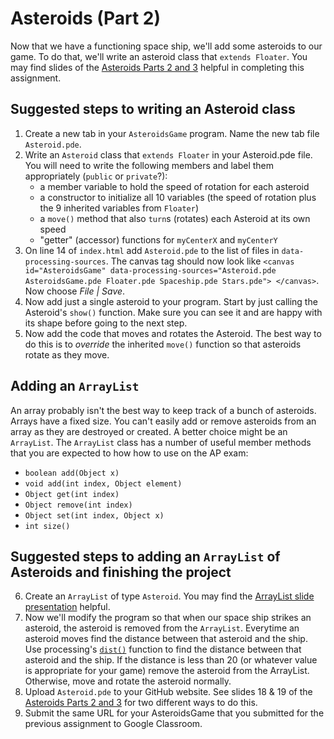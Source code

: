Asteroids (Part 2)
==================
Now that we have a functioning space ship, we'll add some asteroids to our game. To do that, we'll write an asteroid class that `extends Floater`. You may find slides of the [Asteroids Parts 2 and 3](https://docs.google.com/presentation/d/18BHIU7ZbeqyV_DKzNzGpg_vm4Oki63K7ZYkOlyPaQE8/edit?usp=sharing) helpful in completing this assignment.

Suggested steps to writing an Asteroid class
-----------------------------------
1. Create a new tab in your `AsteroidsGame` program. Name the new tab file `Asteroid.pde`. 
2. Write an `Asteroid` class that `extends Floater` in your Asteroid.pde file. You will need to
write the following members and label them appropriately (`public` or `private`?):
   - a member variable to hold the speed of rotation for each asteroid
   - a constructor to initialize all 10 variables (the speed of rotation plus the 9 inherited variables from `Floater`)
   - a `move()` method that also `turn`s (rotates) each Asteroid at its own speed
   - "getter" (accessor) functions for `myCenterX` and `myCenterY`
2. On line 14 of `index.html` add `Asteroid.pde` to the list of files in `data-processing-sources`. The canvas tag should now look like `<canvas id="AsteroidsGame" data-processing-sources="Asteroid.pde AsteroidsGame.pde Floater.pde Spaceship.pde Stars.pde">
				</canvas>`. Now choose *File | Save*.
4. Now add just a single asteroid to your program. Start by just calling the Asteroid's `show()` function. Make sure you can see it and are happy with its shape before going to the next step.
5. Now add the code that moves and rotates the Asteroid. The best way to do this is to *override* the inherited `move()` function so that asteroids rotate as they move. 

Adding an `ArrayList`
-------------------
An array probably isn't the best way to keep track of a bunch of asteroids. Arrays have a fixed size. You can't easily add or remove asteroids from an array as they are destroyed or created. A better choice might be an `ArrayList`. The `ArrayList` class has a number of useful member methods that you are expected to how how to use on the AP exam:
- `boolean add(Object x)`
- `void add(int index, Object element)`
- `Object get(int index)`
- `Object remove(int index)`
- `Object set(int index, Object x)`
- `int size()`

Suggested steps to adding an `ArrayList` of Asteroids and finishing the project
-----------------------------------

6. Create an `ArrayList` of type `Asteroid`. You may find the [ArrayList slide presentation](https://docs.google.com/presentation/d/1yDXGypcooCoeUa7GD99bYooRU1vBk63lC0G2JEOdTaY/edit?usp=sharing) helpful.
7. Now we'll modify the program so that when our space ship strikes an asteroid, the asteroid is removed from the `ArrayList`. Everytime an asteroid moves find the distance between that asteroid and the ship. Use processing's [`dist()`](https://processing.org/reference/dist_.html) function to find the distance between that asteroid and the ship. If the distance is less than 20 (or whatever value is appropriate for your game) remove the asteroid from the ArrayList. Otherwise, move and rotate the asteroid normally.
8. Upload `Asteroid.pde` to your GitHub website. See slides 18 & 19 of the [Asteroids Parts 2 and 3](https://docs.google.com/presentation/d/18BHIU7ZbeqyV_DKzNzGpg_vm4Oki63K7ZYkOlyPaQE8/edit?usp=sharing) for two different ways to do this.
9. Submit the same URL for your AsteroidsGame that you submitted for the previous assignment to Google Classroom.


 
